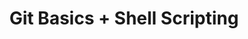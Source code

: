---
title: Git Basics + Shell Scripting
publishDate: 2020-03-04 00:00:00
img: /assets/Project1.jpg
img_alt: Image of git commands.
link_to_redirect: "https://medium.com/@caroldelwing/learning-git-basics-through-pushing-an-existing-project-to-github-shell-scripting-9597dbf5810f"
---